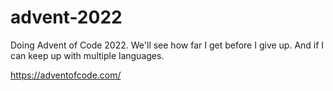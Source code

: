 # advent-2022
 
Doing Advent of Code 2022. We'll see how far I get before I give up. And if I can keep up with multiple languages.

https://adventofcode.com/